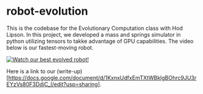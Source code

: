 # robot-evolution
This is the codebase for the Evolutionary Computation class with Hod Lipson. In this project, we developed a mass and springs simulator in python utilizing tensors to takke advantage of GPU capabilities. The video below is our fastest-moving robot.

[![Watch our best evolved robot!](https://img.youtube.com/vi/G8h7zZ-lWg8/hqdefault.jpg)](https://www.youtube.com/embed/G8h7zZ-lWg8)

Here is a link to our (write-up)[https://docs.google.com/document/d/1KxnxUdfxEmTXtWBklgBOhrc9JU3rEYzVs80F3DdjC_I/edit?usp=sharing].

